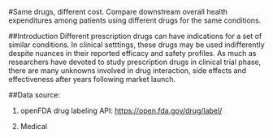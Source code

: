 #Same drugs, different cost.
Compare downstream overall health expenditures among patients using different drugs for the same conditions.

##Introduction
Different prescription drugs can have indications for a set of similar conditions. In clinical setttings, these drugs may be used indifferently despite nuances in their reported efficacy and safety profiles. As much as researchers have devoted to study prescription drugs in clinical trial phase, there are many unknowns involved in drug interaction, side effects and effectiveness after years following market launch.   

##Data source:

1. openFDA drug labeling API: https://open.fda.gov/drug/label/

2. Medical 
